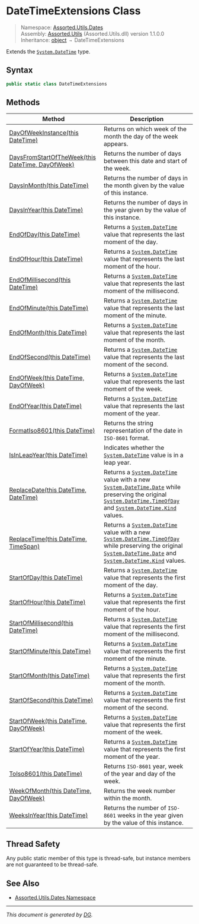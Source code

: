 ﻿# DateTimeExtensions Class

> Namespace: [Assorted.Utils.Dates](index.md#assortedutilsdates-namespace)\
> Assembly: [Assorted.Utils](index.md) (Assorted.Utils.dll) version 1.1.0.0\
> Inheritance: [object](https://docs.microsoft.com/en-us/dotnet/api/system.object) `→` DateTimeExtensions

Extends the [`System.DateTime`](https://docs.microsoft.com/en-us/dotnet/api/system.datetime) type.

## Syntax

```csharp
public static class DateTimeExtensions
```

## Methods

Method | Description
--- | ---
[DayOfWeekInstance(this DateTime)](Assorted.Utils.Dates.DateTimeExtensions.DayOfWeekInstance.md) | Returns on which week of the month the day of the week appears.
[DaysFromStartOfTheWeek(this DateTime, DayOfWeek)](Assorted.Utils.Dates.DateTimeExtensions.DaysFromStartOfTheWeek.md) | Returns the number of days between this date and start of the week.
[DaysInMonth(this DateTime)](Assorted.Utils.Dates.DateTimeExtensions.DaysInMonth.md) | Returns the number of days in the month given by the value of this instance.
[DaysInYear(this DateTime)](Assorted.Utils.Dates.DateTimeExtensions.DaysInYear.md) | Returns the number of days in the year given by the value of this instance.
[EndOfDay(this DateTime)](Assorted.Utils.Dates.DateTimeExtensions.EndOfDay.md) | Returns a [`System.DateTime`](https://docs.microsoft.com/en-us/dotnet/api/system.datetime) value that represents the last moment of the day.
[EndOfHour(this DateTime)](Assorted.Utils.Dates.DateTimeExtensions.EndOfHour.md) | Returns a [`System.DateTime`](https://docs.microsoft.com/en-us/dotnet/api/system.datetime) value that represents the last moment of the hour.
[EndOfMillisecond(this DateTime)](Assorted.Utils.Dates.DateTimeExtensions.EndOfMillisecond.md) | Returns a [`System.DateTime`](https://docs.microsoft.com/en-us/dotnet/api/system.datetime) value that represents the last moment of the millisecond.
[EndOfMinute(this DateTime)](Assorted.Utils.Dates.DateTimeExtensions.EndOfMinute.md) | Returns a [`System.DateTime`](https://docs.microsoft.com/en-us/dotnet/api/system.datetime) value that represents the last moment of the minute.
[EndOfMonth(this DateTime)](Assorted.Utils.Dates.DateTimeExtensions.EndOfMonth.md) | Returns a [`System.DateTime`](https://docs.microsoft.com/en-us/dotnet/api/system.datetime) value that represents the last moment of the month.
[EndOfSecond(this DateTime)](Assorted.Utils.Dates.DateTimeExtensions.EndOfSecond.md) | Returns a [`System.DateTime`](https://docs.microsoft.com/en-us/dotnet/api/system.datetime) value that represents the last moment of the second.
[EndOfWeek(this DateTime, DayOfWeek)](Assorted.Utils.Dates.DateTimeExtensions.EndOfWeek.md) | Returns a [`System.DateTime`](https://docs.microsoft.com/en-us/dotnet/api/system.datetime) value that represents the last moment of the week.
[EndOfYear(this DateTime)](Assorted.Utils.Dates.DateTimeExtensions.EndOfYear.md) | Returns a [`System.DateTime`](https://docs.microsoft.com/en-us/dotnet/api/system.datetime) value that represents the last moment of the year.
[FormatIso8601(this DateTime)](Assorted.Utils.Dates.DateTimeExtensions.FormatIso8601.md) | Returns the string representation of the date in `ISO-8601` format.
[IsInLeapYear(this DateTime)](Assorted.Utils.Dates.DateTimeExtensions.IsInLeapYear.md) | Indicates whether the [`System.DateTime`](https://docs.microsoft.com/en-us/dotnet/api/system.datetime) value is in a leap year.
[ReplaceDate(this DateTime, DateTime)](Assorted.Utils.Dates.DateTimeExtensions.ReplaceDate.md) | Returns a [`System.DateTime`](https://docs.microsoft.com/en-us/dotnet/api/system.datetime) value with a new [`System.DateTime.Date`](https://docs.microsoft.com/en-us/dotnet/api/system.datetime.date) while preserving the original [`System.DateTime.TimeOfDay`](https://docs.microsoft.com/en-us/dotnet/api/system.datetime.timeofday) and [`System.DateTime.Kind`](https://docs.microsoft.com/en-us/dotnet/api/system.datetime.kind) values.
[ReplaceTime(this DateTime, TimeSpan)](Assorted.Utils.Dates.DateTimeExtensions.ReplaceTime.md) | Returns a [`System.DateTime`](https://docs.microsoft.com/en-us/dotnet/api/system.datetime) value with a new [`System.DateTime.TimeOfDay`](https://docs.microsoft.com/en-us/dotnet/api/system.datetime.timeofday) while preserving the original [`System.DateTime.Date`](https://docs.microsoft.com/en-us/dotnet/api/system.datetime.date) and [`System.DateTime.Kind`](https://docs.microsoft.com/en-us/dotnet/api/system.datetime.kind) values.
[StartOfDay(this DateTime)](Assorted.Utils.Dates.DateTimeExtensions.StartOfDay.md) | Returns a [`System.DateTime`](https://docs.microsoft.com/en-us/dotnet/api/system.datetime) value that represents the first moment of the day.
[StartOfHour(this DateTime)](Assorted.Utils.Dates.DateTimeExtensions.StartOfHour.md) | Returns a [`System.DateTime`](https://docs.microsoft.com/en-us/dotnet/api/system.datetime) value that represents the first moment of the hour.
[StartOfMillisecond(this DateTime)](Assorted.Utils.Dates.DateTimeExtensions.StartOfMillisecond.md) | Returns a [`System.DateTime`](https://docs.microsoft.com/en-us/dotnet/api/system.datetime) value that represents the first moment of the millisecond.
[StartOfMinute(this DateTime)](Assorted.Utils.Dates.DateTimeExtensions.StartOfMinute.md) | Returns a [`System.DateTime`](https://docs.microsoft.com/en-us/dotnet/api/system.datetime) value that represents the first moment of the minute.
[StartOfMonth(this DateTime)](Assorted.Utils.Dates.DateTimeExtensions.StartOfMonth.md) | Returns a [`System.DateTime`](https://docs.microsoft.com/en-us/dotnet/api/system.datetime) value that represents the first moment of the month.
[StartOfSecond(this DateTime)](Assorted.Utils.Dates.DateTimeExtensions.StartOfSecond.md) | Returns a [`System.DateTime`](https://docs.microsoft.com/en-us/dotnet/api/system.datetime) value that represents the first moment of the second.
[StartOfWeek(this DateTime, DayOfWeek)](Assorted.Utils.Dates.DateTimeExtensions.StartOfWeek.md) | Returns a [`System.DateTime`](https://docs.microsoft.com/en-us/dotnet/api/system.datetime) value that represents the first moment of the week.
[StartOfYear(this DateTime)](Assorted.Utils.Dates.DateTimeExtensions.StartOfYear.md) | Returns a [`System.DateTime`](https://docs.microsoft.com/en-us/dotnet/api/system.datetime) value that represents the first moment of the year.
[ToIso8601(this DateTime)](Assorted.Utils.Dates.DateTimeExtensions.ToIso8601.md) | Returns `ISO-8601` year, week of the year and day of the week.
[WeekOfMonth(this DateTime, DayOfWeek)](Assorted.Utils.Dates.DateTimeExtensions.WeekOfMonth.md) | Returns the week number within the month.
[WeeksInYear(this DateTime)](Assorted.Utils.Dates.DateTimeExtensions.WeeksInYear.md) | Returns the number of `ISO-8601` weeks in the year given by the value of this instance.

## Thread Safety

Any public static member of this type is thread\-safe, but instance members are not guaranteed to be thread\-safe.

## See Also

- [Assorted.Utils.Dates Namespace](index.md#assortedutilsdates-namespace)

---

_This document is generated by [DG](https://github.com/Khojasteh/dg)._
